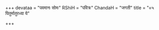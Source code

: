 +++
devataa = "पवमानः सोमः"
RShiH = "पवित्रः"
ChandaH = "जगती"
title = "०५ पितुर्मातुरध्या ये"

+++
